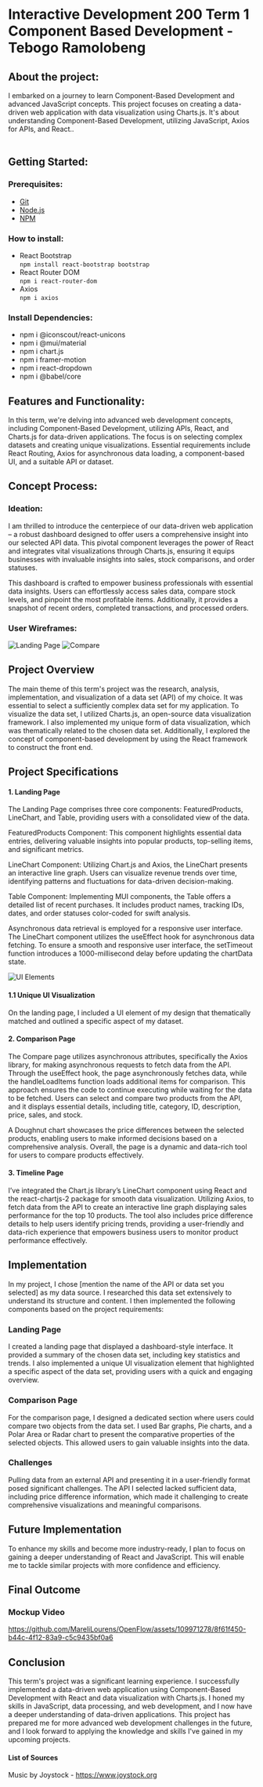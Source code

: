 # Interactive Development 200 Term 1 Component Based Development -  Tebogo Ramolobeng

## About the project:

I embarked on a journey to learn Component-Based Development and advanced JavaScript concepts. This project focuses on creating a data-driven web application with data visualization using Charts.js. It's about understanding Component-Based Development, utilizing JavaScript, Axios for APIs, and React..<br></br>

## Getting Started:

### Prerequisites:

* [Git](https://git-scm.com/downloads)
* [Node.js](https://nodejs.org/en)
* [NPM](https://www.npmjs.com/)

### How to install:

* React Bootstrap <br> `npm install react-bootstrap bootstrap`
* React Router DOM <br> `npm i react-router-dom`
* Axios <br> `npm i axios`


### Install Dependencies: 
* npm i @iconscout/react-unicons
* npm i @mui/material
* npm i chart.js
* npm i framer-motion
* npm i react-dropdown
* npm i @babel/core

## Features and Functionality:

In this term, we're delving into advanced web development concepts, including Component-Based Development, utilizing APIs, React, and Charts.js for data-driven applications. The focus is on selecting complex datasets and creating unique visualizations. Essential requirements include React Routing, Axios for asynchronous data loading, a component-based UI, and a suitable API or dataset.

## Concept Process:

### Ideation:

I am thrilled to introduce the centerpiece of our data-driven web application – a robust dashboard designed to offer users a comprehensive insight into our selected API data. This pivotal component leverages the power of React and integrates vital visualizations through Charts.js, ensuring it equips businesses with invaluable insights into sales, stock comparisons, and order statuses.

This dashboard is crafted to empower business professionals with essential data insights. Users can effortlessly access sales data, compare stock levels, and pinpoint the most profitable items. Additionally, it provides a snapshot of recent orders, completed transactions, and processed orders.

### User Wireframes:

![Landing Page](src/mockup/Mockup-1.png)
![Compare](src/mockup/Mockup-3.jpg)

## Project Overview

The main theme of this term's project was the research, analysis, implementation, and visualization of a data set (API) of my choice. It was essential to select a sufficiently complex data set for my application. To visualize the data set, I utilized Charts.js, an open-source data visualization framework. I also implemented my unique form of data visualization, which was thematically related to the chosen data set. Additionally, I explored the concept of component-based development by using the React framework to construct the front end.


## Project Specifications
#### 1. Landing Page
The Landing Page comprises three core components: FeaturedProducts, LineChart, and Table, providing users with a consolidated view of the data.

FeaturedProducts Component: This component highlights essential data entries, delivering valuable insights into popular products, top-selling items, and significant metrics.

LineChart Component: Utilizing Chart.js and Axios, the LineChart presents an interactive line graph. Users can visualize revenue trends over time, identifying patterns and fluctuations for data-driven decision-making.

Table Component: Implementing MUI components, the Table offers a detailed list of recent purchases. It includes product names, tracking IDs, dates, and order statuses color-coded for swift analysis.

Asynchronous data retrieval is employed for a responsive user interface. The LineChart component utilizes the useEffect hook for asynchronous data fetching. To ensure a smooth and responsive user interface, the setTimeout function introduces a 1000-millisecond delay before updating the chartData state.

![UI Elements](src/mockup/UI_Term1.jpg)

#### 1.1 Unique UI Visualization
On the landing page, I included a UI element of my design that thematically matched and outlined a specific aspect of my dataset.

#### 2. Comparison Page
The Compare page utilizes asynchronous attributes, specifically the Axios library, for making asynchronous requests to fetch data from the API. Through the useEffect hook, the page asynchronously fetches data, while the handleLoadItems function loads additional items for comparison. This approach ensures the code to continue executing while waiting for the data to be fetched. Users can select and compare two products from the API, and it displays essential details, including title, category, ID, description, price, sales, and stock.

A Doughnut chart showcases the price differences between the selected products, enabling users to make informed decisions based on a comprehensive analysis. Overall, the page is a dynamic and data-rich tool for users to compare products effectively.

#### 3. Timeline Page
I’ve integrated the Chart.js library’s LineChart component using React and the react-chartjs-2 package for smooth data visualization. Utilizing Axios, to fetch data from the API to create an interactive line graph displaying sales performance for the top 10 products. The tool also includes price difference details to help users identify pricing trends, providing a user-friendly and data-rich experience that empowers business users to monitor product performance effectively.

## Implementation
In my project, I chose [mention the name of the API or data set you selected] as my data source. I researched this data set extensively to understand its structure and content. I then implemented the following components based on the project requirements:

### Landing Page
I created a landing page that displayed a dashboard-style interface. It provided a summary of the chosen data set, including key statistics and trends. I also implemented a unique UI visualization element that highlighted a specific aspect of the data set, providing users with a quick and engaging overview.

### Comparison Page
For the comparison page, I designed a dedicated section where users could compare two objects from the data set. I used Bar graphs, Pie charts, and a Polar Area or Radar chart to present the comparative properties of the selected objects. This allowed users to gain valuable insights into the data.

### Challenges

Pulling data from an external API and presenting it in a user-friendly format posed significant challenges. The API I selected lacked sufficient data, including price difference information, which made it challenging to create comprehensive visualizations and meaningful comparisons.


## Future Implementation

To enhance my skills and become more industry-ready, I plan to focus on gaining a deeper understanding of React and JavaScript. This will enable me to tackle similar projects with more confidence and efficiency.

## Final Outcome

### Mockup Video


https://github.com/MareliLourens/OpenFlow/assets/109971278/8f61f450-b44c-4f12-83a9-c5c9435bf0a6


## Conclusion
This term's project was a significant learning experience. I successfully implemented a data-driven web application using Component-Based Development with React and data visualization with Charts.js. I honed my skills in JavaScript, data processing, and web development, and I now have a deeper understanding of data-driven applications. This project has prepared me for more advanced web development challenges in the future, and I look forward to applying the knowledge and skills I've gained in my upcoming projects.


#### List of Sources
Music by Joystock - https://www.joystock.org

